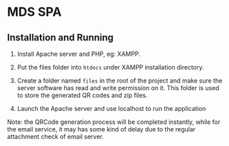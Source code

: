 # MDS SPA

## Installation and Running

1. Install Apache server and PHP, eg: XAMPP.

2. Put the files folder into `htdocs` under XAMPP installation directory.

3. Create a folder named `files` in the root of the project and make sure
   the server software has read and write permission on it. This folder is
   used to store the generated QR codes and zip files.

4. Launch the Apache server and use localhost to run the application

Note: the QRCode generation process will be completed instantly, while for the
      email service, it may has some kind of delay due to the regular attachment
      check of email server.

